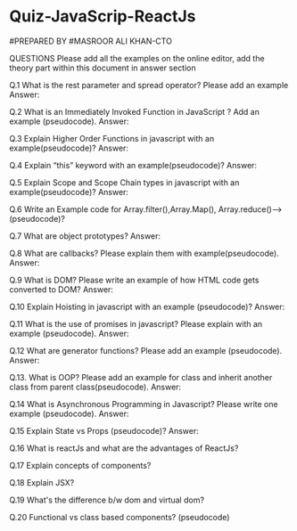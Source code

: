 # Quiz-JavaScrip-ReactJs

#PREPARED BY #MASROOR ALI KHAN-CTO

QUESTIONS Please add all the examples on the online editor, add the theory part within this document in answer section

Q.1 What is the rest parameter and spread operator? Please add an example Answer:

Q.2 What is an Immediately Invoked Function in JavaScript ? Add an example (pseudocode). Answer:

Q.3 Explain Higher Order Functions in javascript with an example(pseudocode)? Answer:

Q.4 Explain “this” keyword with an example(pseudocode)? Answer:

Q.5 Explain Scope and Scope Chain types in javascript with an example(pseudocode)? Answer:

Q.6 Write an Example code for Array.filter(),Array.Map(), Array.reduce()--> (pseudocode)?

Q.7 What are object prototypes? Answer:

Q.8 What are callbacks? Please explain them with example(pseudocode). Answer:

Q.9 What is DOM? Please write an example of how HTML code gets converted to DOM? Answer:

Q.10 Explain Hoisting in javascript with an example (pseudocode)? Answer:

Q.11 What is the use of promises in javascript? Please explain with an example (pseudocode). Answer:

Q.12 What are generator functions? Please add an example (pseudocode). Answer:

Q.13. What is OOP? Please add an example for class and inherit another class from parent class(pseudocode). Answer:

Q.14 What is Asynchronous Programming in Javascript? Please write one example (pseudocode). Answer:

Q.15 Explain State vs Props (pseudocode)? Answer:

Q.16 What is reactJs and what are the advantages of ReactJs?
 
Q.17 Explain concepts of components?

Q.18 Explain JSX?

Q.19 What's the difference b/w dom and virtual dom?

Q.20 Functional vs class based components? (pseudocode)


